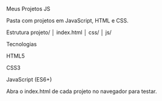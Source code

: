 Meus Projetos JS

Pasta com projetos em JavaScript, HTML e CSS.

Estrutura
projeto/
│ index.html
│ css/
│ js/

Tecnologias

HTML5

CSS3

JavaScript (ES6+)

Abra o index.html de cada projeto no navegador para testar.
